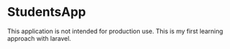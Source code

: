 # StudentsApp

This application is not intended for production use. This is my first learning approach with laravel.
